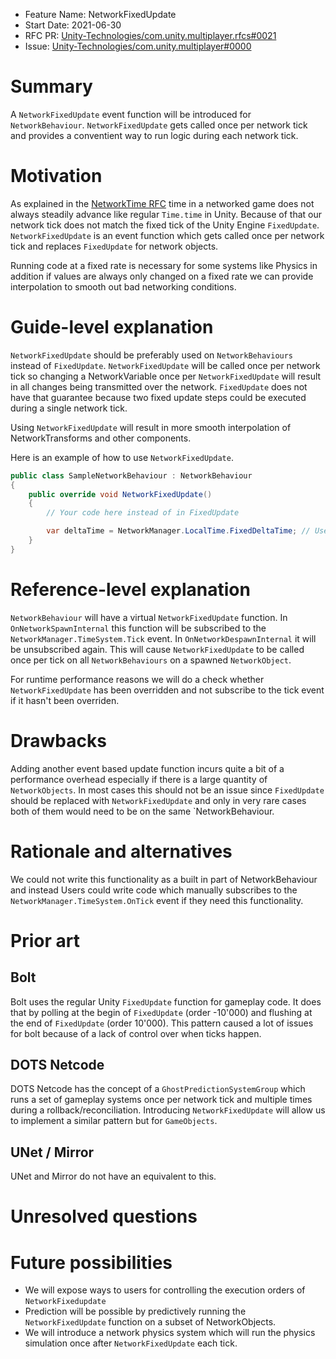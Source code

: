 - Feature Name: NetworkFixedUpdate
- Start Date: 2021-06-30
- RFC PR: [Unity-Technologies/com.unity.multiplayer.rfcs#0021](https://github.com/Unity-Technologies/com.unity.multiplayer.rfcs/pull/0021)
- Issue: [Unity-Technologies/com.unity.multiplayer#0000](https://github.com/Unity-Technologies/com.unity.multiplayer/issues/0000)

# Summary
[summary]: #summary

A `NetworkFixedUpdate` event function will be introduced for `NetworkBehaviour`. `NetworkFixedUpdate` gets called once per network tick and provides a conventient way to run logic during each network tick.

# Motivation
[motivation]: #motivation

As explained in the [NetworkTime RFC](https://github.com/Unity-Technologies/com.unity.multiplayer.rfcs/pull/14) time in a networked game does not always steadily advance like regular `Time.time` in Unity. Because of that our network tick does not match the fixed tick of the Unity Engine `FixedUpdate`. `NetworkFixedUpdate` is an event function which gets called once per network tick and replaces `FixedUpdate` for network objects.

Running code at a fixed rate is necessary for some systems like Physics in addition if values are always only changed on a fixed rate we can provide interpolation to smooth out bad networking conditions.

# Guide-level explanation
[guide-level-explanation]: #guide-level-explanation

`NetworkFixedUpdate` should be preferably used on `NetworkBehaviours` instead of `FixedUpdate`. `NetworkFixedUpdate` will be called once per network tick so changing a NetworkVariable once per `NetworkFixedUpdate` will result in all changes being transmitted over the network. `FixedUpdate` does not have that guarantee because two fixed update steps could be executed during a single network tick.

Using `NetworkFixedUpdate` will result in more smooth interpolation of NetworkTransforms and other components.

Here is an example of how to use `NetworkFixedUpdate`.
```csharp
public class SampleNetworkBehaviour : NetworkBehaviour
{
    public override void NetworkFixedUpdate()
    {
        // Your code here instead of in FixedUpdate

        var deltaTime = NetworkManager.LocalTime.FixedDeltaTime; // Use this instead of Time.fixedDeltaTime
    }
}
```

# Reference-level explanation
[reference-level-explanation]: #reference-level-explanation

`NetworkBehaviour` will have a virtual `NetworkFixedUpdate` function. In `OnNetworkSpawnInternal` this function will be subscribed to the `NetworkManager.TimeSystem.Tick` event. In `OnNetworkDespawnInternal` it will be unsubscribed again. This will cause `NetworkFixedUpdate` to be called once per tick on all `NetworkBehaviours` on a spawned `NetworkObject`.

For runtime performance reasons we will do a check whether `NetworkFixedUpdate` has been overridden and not subscribe to the tick event if it hasn't been overriden.

# Drawbacks
[drawbacks]: #drawbacks

Adding another event based update function incurs quite a bit of a performance overhead especially if there is a large quantity of `NetworkObjects`. In most cases this should not be an issue since `FixedUpdate` should be replaced with `NetworkFixedUpdate` and only in very rare cases both of them would need to be on the same `NetworkBehaviour.

# Rationale and alternatives
[rationale-and-alternatives]: #rationale-and-alternatives

We could not write this functionality as a built in part of NetworkBehaviour and instead Users could write code which manually subscribes to the `NetworkManager.TimeSystem.OnTick` event if they need this functionality.

# Prior art
[prior-art]: #prior-art

## Bolt

Bolt uses the regular Unity `FixedUpdate` function for gameplay code. It does that by polling at the begin of `FixedUpdate` (order -10'000) and flushing at the end of `FixedUpdate` (order 10'000). This pattern caused a lot of issues for bolt because of a lack of control over when ticks happen.

## DOTS Netcode

DOTS Netcode has the concept of a `GhostPredictionSystemGroup` which runs a set of gameplay systems once per network tick and multiple times during a rollback/reconciliation. Introducing `NetworkFixedUpdate` will allow us to implement a similar pattern but for `GameObjects`.

## UNet / Mirror

UNet and Mirror do not have an equivalent to this.

# Unresolved questions
[unresolved-questions]: #unresolved-questions

# Future possibilities
[future-possibilities]: #future-possibilities

- We will expose ways to users for controlling the execution orders of `NetworkFixedupdate`
- Prediction will be possible by predictively running the `NetworkFixedUpdate` function on a subset of NetworkObjects.
- We will introduce a network physics system which will run the physics simulation once after `NetworkFixedUpdate` each tick.
